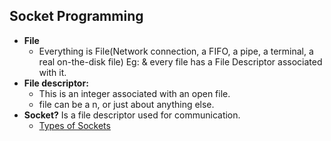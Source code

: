 ## Socket Programming
- **File**
  - Everything is File(Network connection, a FIFO, a pipe, a terminal, a real on-the-disk file) Eg: & every file has a File Descriptor associated with it. 
- **File descriptor:** 
  - This is an integer associated with an open file.
  - file can be a n, or just about anything else.
- **Socket?** Is a file descriptor used for communication.
  - [Types of Sockets](Types_of_sockets.md)

